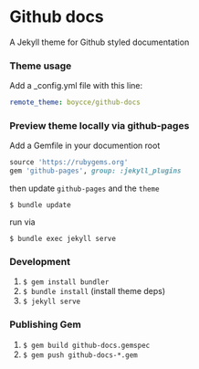 # Github docs

A Jekyll theme for Github styled documentation

### Theme usage

Add a _config.yml file with this line:
```yaml
remote_theme: boycce/github-docs
```

### Preview theme locally via github-pages

Add a Gemfile in your documention root
```ruby
source 'https://rubygems.org'
gem 'github-pages', group: :jekyll_plugins
```

then update `github-pages` and the `theme`
```
$ bundle update
```

run via
```
$ bundle exec jekyll serve
```

### Development

1. `$ gem install bundler`
2. `$ bundle install` (install theme deps)
3. `$ jekyll serve`

### Publishing Gem

1. `$ gem build github-docs.gemspec`
2. `$ gem push github-docs-*.gem`
